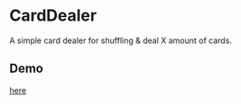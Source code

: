 # CardDealer
A simple card dealer for shuffling &amp; deal X amount of cards.

## Demo
[here](http://www.christoffee.com/cv/projects/card-dealer)
